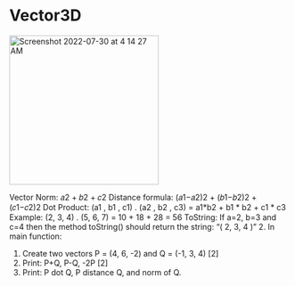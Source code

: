 # Vector3D
<img width="268" alt="Screenshot 2022-07-30 at 4 14 27 AM" src="https://user-images.githubusercontent.com/110263665/181852414-cfd47718-4abe-438d-a490-f532a9555d23.png">


Vector Norm: 𝑎2 + 𝑏2 + 𝑐2
Distance formula: (𝑎1−𝑎2)2 + (𝑏1−𝑏2)2 + (𝑐1−𝑐2)2
Dot Product: (a1 , b1 , c1) . (a2 , b2 , c3) = a1*b2 + b1 * b2 + c1 * c3
Example: (2, 3, 4) . (5, 6, 7) = 10 + 18 + 28 = 56
ToString: If a=2, b=3 and c=4 then the method toString() should return the string: “( 2, 3, 4 )”
2.  In main function:
1. Create two vectors P = (4, 6, -2) and Q = (-1, 3, 4) [2]
2. Print: P+Q, P-Q, -2P [2]
3. Print: P dot Q, P distance Q, and norm of Q.
